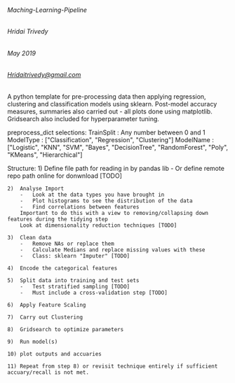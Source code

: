 ######	Maching-Learning-Pipeline
######	Hridai Trivedy
######	May 2019
######	Hridaitrivedy@gmail.com


A python template for pre-processing data then applying regression, clustering and classification models using sklearn. Post-model accuracy measures, summaries also carried out - all plots done using matplotlib.
Gridsearch also included for hyperparameter tuning.

preprocess_dict selections:
	TrainSplit 		:	Any number between 0 and 1
	ModelType		:	["Classification", "Regression", "Clustering"]
	ModelName		:	["Logistic", "KNN", "SVM", "Bayes", "DecisionTree", "RandomForest", "Poly", "KMeans", "Hierarchical"]
	
Structure:
	1) 	Define file path for reading in by pandas lib
		-	Or define remote repo path online for donwnload [TODO]
	
	2)	Analyse Import
		-	Look at the data types you have brought in
		-	Plot histograms to see the distribution of the data
		-	Find correlations between features
		Important to do this with a view to removing/collapsing down features during the tidying step
		Look at dimensionality reduction techniques [TODO]
		
	3)	Clean data
		-	Remove NAs or replace them
		-	Calculate Medians and replace missing values with these
		-	Class: sklearn "Imputer" [TODO]
			
	4)	Encode the categorical features
	
	5)	Split data into training and test sets
		-	Test stratified sampling [TODO]
		-	Must include a cross-validation step [TODO]
		
	6)	Apply Feature Scaling
	
	7)  Carry out Clustering
	
	8)	Gridsearch to optimize parameters
	
	9)	Run model(s)
	
	10)	plot outputs and accuaries
	
	11)	Repeat from step 8) or revisit technique entirely if sufficient accuary/recall is not met.
	